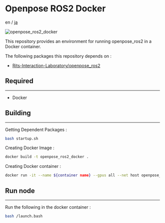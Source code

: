 # Openpose ROS2 Docker

en / [ja](./README_ja.md)

![openpose_ros2_docker](https://img.shields.io/badge/openpose_ros2-docker-blue)

This repository provides an environment for running openpose_ros2 in a Docker container.

The following packages this repository depends on :
 - [Rits-Interaction-Laboratory/openpose_ros2](https://github.com/Rits-Interaction-Laboratory/openpose_ros2)


## Required

---

- Docker


## Building

---

Getting Dependent Packages :
```bash
bash startup.sh
```

Creating Docker Image :
```bash
docker build -t openpose_ros2_docker .
```

Creating Docker container :
```bash
docker run -it --name ${container name} --gpus all --net host openpose_ros2_docker:latest
```

## Run node

---

Run the following in the docker container :
```bash
bash /launch.bash
```
